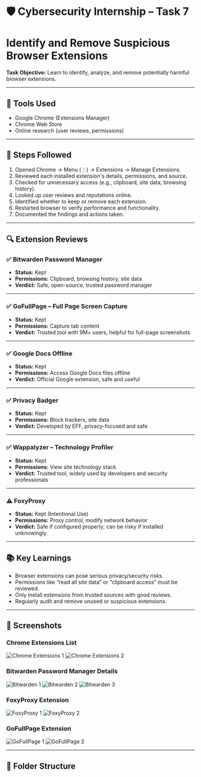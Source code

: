 # 🛡️ Cybersecurity Internship – Task 7
#  Identify and Remove Suspicious Browser Extensions

**Task Objective:** Learn to identify, analyze, and remove potentially harmful browser extensions.

---

## 🔧 Tools Used
- Google Chrome (Extensions Manager)
- Chrome Web Store
- Online research (user reviews, permissions)

---

## 📝 Steps Followed

1. Opened Chrome → Menu (⋮) → Extensions → Manage Extensions.
2. Reviewed each installed extension's details, permissions, and source.
3. Checked for unnecessary access (e.g., clipboard, site data, browsing history).
4. Looked up user reviews and reputations online.
5. Identified whether to keep or remove each extension.
6. Restarted browser to verify performance and functionality.
7. Documented the findings and actions taken.

---

## 🔍 Extension Reviews

### ✅ Bitwarden Password Manager
- **Status:** Kept  
- **Permissions:** Clipboard, browsing history, site data  
- **Verdict:** Safe, open-source, trusted password manager  

---

### ✅ GoFullPage – Full Page Screen Capture
- **Status:** Kept  
- **Permissions:** Capture tab content  
- **Verdict:** Trusted tool with 9M+ users, helpful for full-page screenshots  

---

### ✅ Google Docs Offline
- **Status:** Kept  
- **Permissions:** Access Google Docs files offline  
- **Verdict:** Official Google extension, safe and useful  

---

### ✅ Privacy Badger
- **Status:** Kept  
- **Permissions:** Block trackers, site data  
- **Verdict:** Developed by EFF, privacy-focused and safe  

---

### ✅ Wappalyzer – Technology Profiler
- **Status:** Kept  
- **Permissions:** View site technology stack  
- **Verdict:** Trusted tool, widely used by developers and security professionals  

---

### ⚠️ FoxyProxy
- **Status:** Kept (Intentional Use)  
- **Permissions:** Proxy control, modify network behavior  
- **Verdict:** Safe if configured properly; can be risky if installed unknowingly  

---

## 📚 Key Learnings

- Browser extensions can pose serious privacy/security risks.
- Permissions like “read all site data” or “clipboard access” must be reviewed.
- Only install extensions from trusted sources with good reviews.
- Regularly audit and remove unused or suspicious extensions.

---

## 📸 Screenshots

### Chrome Extensions List
![Chrome Extensions 1](https://github.com/zabi-k786/Identify-and-Remove-Suspicious-Browser-Extensions/blob/main/1_Chrome%20Extensions.png)
![Chrome Extensions 2](https://github.com/zabi-k786/Identify-and-Remove-Suspicious-Browser-Extensions/blob/main/2_Chrome%20Extensions.png)

### Bitwarden Password Manager Details
![Bitwarden 1](https://github.com/zabi-k786/Identify-and-Remove-Suspicious-Browser-Extensions/blob/main/3_Bitwarden%20Password%20Manager.png)
![Bitwarden 2](https://github.com/zabi-k786/Identify-and-Remove-Suspicious-Browser-Extensions/blob/main/4_Bitwarden%20Password%20Manager.png)
![Bitwarden 3](https://github.com/zabi-k786/Identify-and-Remove-Suspicious-Browser-Extensions/blob/main/5_Bitwarden%20Password%20Manager.png)

### FoxyProxy Extension
![FoxyProxy 1](https://github.com/zabi-k786/Identify-and-Remove-Suspicious-Browser-Extensions/blob/main/6_FoxyProxy.png)
![FoxyProxy 2](https://github.com/zabi-k786/Identify-and-Remove-Suspicious-Browser-Extensions/blob/main/7_FoxyProxy.png)

### GoFullPage Extension
![GoFullPage 1](https://github.com/zabi-k786/Identify-and-Remove-Suspicious-Browser-Extensions/blob/main/8_GoFullPage%20-%20Full%20Page%20Screen%20Capture.png)
![GoFullPage 2](https://github.com/zabi-k786/Identify-and-Remove-Suspicious-Browser-Extensions/blob/main/9_GoFullPage%20-%20Full%20Page%20Screen%20Capture.png)

---

## 📁 Folder Structure

